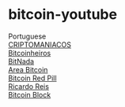 # bitcoin-youtube

Portuguese\
[CRIPTOMANIACOS](https://www.youtube.com/@CRIPTOMANIACOS)\
[Bitcoinheiros](https://www.youtube.com/@Bitcoinheiros)\
[BitNada](https://www.youtube.com/@BitNada)\
[Area Bitcoin](https://www.youtube.com/@AreaBitcoin)\
[Bitcoin Red Pill](https://www.youtube.com/@bitcoinredpill)\
[Ricardo Reis](https://www.youtube.com/@ricardo_reis)\
[Bitcoin Block](https://youtube.com/@BitcoinBlockBr)

